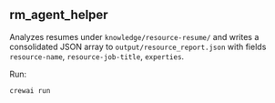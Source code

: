 ## rm_agent_helper

Analyzes resumes under `knowledge/resource-resume/` and writes a consolidated JSON array to `output/resource_report.json` with fields `resource-name`, `resource-job-title`, `experties`.

Run:

```bash
crewai run
```


